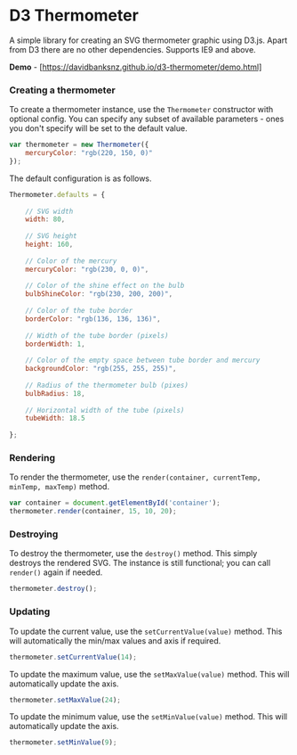 # D3 Thermometer

A simple library for creating an SVG thermometer graphic using D3.js. Apart from
D3 there are no other dependencies. Supports IE9 and above.

**Demo** - [https://davidbanksnz.github.io/d3-thermometer/demo.html]

### Creating a thermometer

To create a thermometer instance, use the `Thermometer` constructor with optional
config. You can specify any subset of available parameters - ones you don't specify
will be set to the default value.
```javascript
var thermometer = new Thermometer({
	mercuryColor: "rgb(220, 150, 0)"
});
```
The default configuration is as follows.

```javascript
Thermometer.defaults = {
	
	// SVG width
	width: 80,
	
	// SVG height
	height: 160,
	
	// Color of the mercury
	mercuryColor: "rgb(230, 0, 0)",
	
	// Color of the shine effect on the bulb
	bulbShineColor: "rgb(230, 200, 200)",
	
	// Color of the tube border
	borderColor: "rgb(136, 136, 136)",
	
	// Width of the tube border (pixels)
	borderWidth: 1,
	
	// Color of the empty space between tube border and mercury
	backgroundColor: "rgb(255, 255, 255)",
	
	// Radius of the thermometer bulb (pixes)
	bulbRadius: 18,
	
	// Horizontal width of the tube (pixels)
	tubeWidth: 18.5
	
};
```

### Rendering

To render the thermometer, use the `render(container, currentTemp, minTemp, maxTemp)` method.

```javascript
var container = document.getElementById('container');
thermometer.render(container, 15, 10, 20);
```

### Destroying

To destroy the thermometer, use the `destroy()` method. This simply destroys the rendered SVG.
The instance is still functional; you can call `render()` again if needed.

```javascript
thermometer.destroy();
```

### Updating

To update the current value, use the `setCurrentValue(value)` method. This will automatically
the min/max values and axis if required.

```javascript
thermometer.setCurrentValue(14);
```

To update the maximum value, use the `setMaxValue(value)` method. This will automatically
update the axis.

```javascript
thermometer.setMaxValue(24);
```

To update the minimum value, use the `setMinValue(value)` method. This will automatically
update the axis.

```javascript
thermometer.setMinValue(9);
```